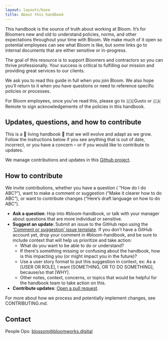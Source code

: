 ```yaml
---
layout: layouts/base
title: About this handbook
---
```


This handbook is the source of truth about working at Bloom. It’s for Bloomers new and old to understand policies, norms, and other expectations throughout your time with Bloom. We make much of it open so potential employees can see what Bloom is like, but some links go to internal documents that are either sensitive or in-progress.

The goal of this resource is to support Bloomers and contractors so you can thrive professionally. Your success is critical to fulfilling our mission and providing great services to our clients.

We ask you to read this guide in full when you join Bloom. We also hope you’ll return to it when you have questions or need to reference specific policies or processes.

For Bloom employees, once you’ve read this, please go to 🇺🇸Gusto or 🇨🇦Remote to sign acknowledgements of the policies in this handbook.

## Updates, questions, and how to contribute

This is a 🌲 living handbook 🌲 that we will evolve and adapt as we grow. Follow the instructions below if you see anything that is out of date, incorrect, or you have a concern – or if you would like to contribute to updates.

We manage contributions and updates in this [Github project](https://github.com/orgs/bloom-works/projects/7).

## How to contribute

We invite contributions, whether you have a question ( “How do I do ABC?”), want to make a comment or suggestion (“Make it clearer how to do ABC”), or want to contribute changes (“Here’s draft language on how to do ABC”).

* **Ask a question**: Hop into #bloom-handbook, or talk with your manager about questions that are more individual or sensitive.
* **Suggest an update**: Submit an issue to the GitHub repo using the [‘Comment or suggestion’ issue template](https://github.com/bloom-works/handbook/issues/new?assignees=&labels=&projects=&template=comment-or-suggestion.md&title=). If you don’t have a GitHub account yet, drop your comment in #bloom-handbook, and be sure to include context that will help us prioritize and take action:
    * What do you want to be able to do or understand?
    * If there's something missing or confusing about the handbook, how is this impacting you (or might impact you in the future)?
    * Use a user story format to put this suggestion in context, ex: As a [USER OR ROLE], I want [SOMETHING, OR TO DO SOMETHING], because/so that [WHY].
    * Other notes, context, concerns, or topics that would be helpful for the handbook team to take action on this.
* **Contribute updates**: [Open a pull request](https://github.com/bloom-works/handbook/pulls).

For more about how we process and potentially implement changes, see CONTRIBUTING.md.

## Contact

People Ops: blossom@bloomworks.digital
